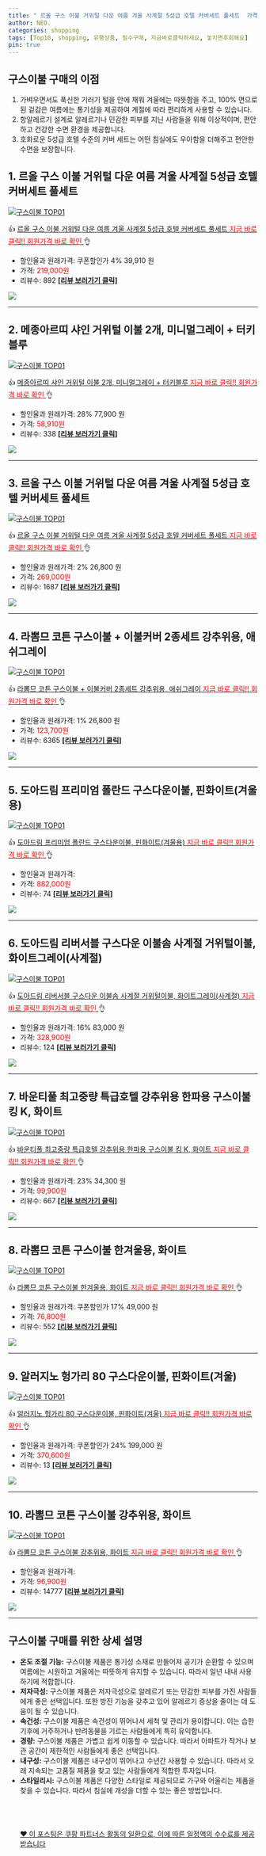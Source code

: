 ```yaml
---
title: " 르올 구스 이불 거위털 다운 여름 겨울 사계절 5성급 호텔 커버세트 풀세트  가격 최저가 할인가 구스이불 최저가 추천 제품 비교"
author: NEO.
categories: shopping
tags: [Top10, shopping, 유행상품, 필수구매, 지금바로클릭하세요, 놓치면후회해요]
pin: true
---
```

## 구스이불 구매의 이점
1. 가벼우면서도 푹신한 기러기 털을 안에 채워 겨울에는 따뜻함을 주고, 100% 면으로 된 겉감은 여름에는 통기성을 제공하여 계절에 따라 편리하게 사용할 수 있습니다.
2. 항알레르기 설계로 알레르기나 민감한 피부를 지닌 사람들을 위해 이상적이며, 편안하고 건강한 수면 환경을 제공합니다.
3. 호화로운 5성급 호텔 수준의 커버 세트는 어떤 침실에도 우아함을 더해주고 편안한 수면을 보장합니다.

   

## 1.  르올 구스 이불 거위털 다운 여름 겨울 사계절 5성급 호텔 커버세트 풀세트 

[![구스이불 TOP01](https://thumbnail6.coupangcdn.com/thumbnails/remote/490x490ex/image/vendor_inventory/ec35/64809d3a3d68027ebca1658d4030bd8f317e92f167ea46b01376b1029ad5.jpg)](https://link.coupang.com/re/AFFSDP?lptag=AF3617701&subid=GithubCoopas&pageKey=7508584747&traceid=V0-153&itemId=19669406301&vendorItemId=79201880629)


👍 [ 르올 구스 이불 거위털 다운 여름 겨울 사계절 5성급 호텔 커버세트 풀세트  <font color=red> 지금 바로 클릭!! 회원가격 바로 확인 </font> ](https://link.coupang.com/re/AFFSDP?lptag=AF3617701&subid=GithubCoopas&pageKey=7508584747&traceid=V0-153&itemId=19669406301&vendorItemId=79201880629) 👌 


- 할인율과 원래가격: 쿠폰할인가 4%  39,910   원
- 가격: <span style='color:red'>219,000원</span>
- 리뷰수: 892  [**[리뷰 보러가기 클릭]**](https://link.coupang.com/re/AFFSDP?lptag=AF3617701&subid=GithubCoopas&pageKey=7508584747&traceid=V0-153&itemId=19669406301&vendorItemId=79201880629)

[![](/discount_price.png)](https://link.coupang.com/re/AFFSDP?lptag=AF3617701&subid=GithubCoopas&pageKey=7508584747&traceid=V0-153&itemId=19669406301&vendorItemId=79201880629)

---


   

## 2.  메종아르띠 샤인 거위털 이불 2개, 미니멀그레이 + 터키블루 

[![구스이불 TOP01](https://thumbnail8.coupangcdn.com/thumbnails/remote/490x490ex/image/vendor_inventory/8d53/ed5e1462b660979815f6416f969a03c108b2d5e966d76c669d724306fbff.jpg)](https://link.coupang.com/re/AFFSDP?lptag=AF3617701&subid=GithubCoopas&pageKey=6757943125&traceid=V0-153&itemId=15829250642&vendorItemId=83040966203)


👍 [ 메종아르띠 샤인 거위털 이불 2개, 미니멀그레이 + 터키블루  <font color=red> 지금 바로 클릭!! 회원가격 바로 확인 </font> ](https://link.coupang.com/re/AFFSDP?lptag=AF3617701&subid=GithubCoopas&pageKey=6757943125&traceid=V0-153&itemId=15829250642&vendorItemId=83040966203) 👌 


- 할인율과 원래가격: 28%  77,900   원
- 가격: <span style='color:red'>58,910원</span>
- 리뷰수: 338  [**[리뷰 보러가기 클릭]**](https://link.coupang.com/re/AFFSDP?lptag=AF3617701&subid=GithubCoopas&pageKey=6757943125&traceid=V0-153&itemId=15829250642&vendorItemId=83040966203)

[![](/discount_price.png)](https://link.coupang.com/re/AFFSDP?lptag=AF3617701&subid=GithubCoopas&pageKey=6757943125&traceid=V0-153&itemId=15829250642&vendorItemId=83040966203)

---


   

## 3.  르올 구스 이불 거위털 다운 여름 겨울 사계절 5성급 호텔 커버세트 풀세트 

[![구스이불 TOP01](https://thumbnail6.coupangcdn.com/thumbnails/remote/490x490ex/image/vendor_inventory/ec35/64809d3a3d68027ebca1658d4030bd8f317e92f167ea46b01376b1029ad5.jpg)](https://link.coupang.com/re/AFFSDP?lptag=AF3617701&subid=GithubCoopas&pageKey=7508584747&traceid=V0-153&itemId=19669406331&vendorItemId=79201880597)


👍 [ 르올 구스 이불 거위털 다운 여름 겨울 사계절 5성급 호텔 커버세트 풀세트  <font color=red> 지금 바로 클릭!! 회원가격 바로 확인 </font> ](https://link.coupang.com/re/AFFSDP?lptag=AF3617701&subid=GithubCoopas&pageKey=7508584747&traceid=V0-153&itemId=19669406331&vendorItemId=79201880597) 👌 


- 할인율과 원래가격: 2%  26,800   원
- 가격: <span style='color:red'>269,000원</span>
- 리뷰수: 1687  [**[리뷰 보러가기 클릭]**](https://link.coupang.com/re/AFFSDP?lptag=AF3617701&subid=GithubCoopas&pageKey=7508584747&traceid=V0-153&itemId=19669406331&vendorItemId=79201880597)

[![](/discount_price.png)](https://link.coupang.com/re/AFFSDP?lptag=AF3617701&subid=GithubCoopas&pageKey=7508584747&traceid=V0-153&itemId=19669406331&vendorItemId=79201880597)

---


   

## 4.  라뽐므 코튼 구스이불 + 이불커버 2종세트 강추위용, 애쉬그레이 

[![구스이불 TOP01](https://thumbnail10.coupangcdn.com/thumbnails/remote/490x490ex/image/retail/images/262512892792247-09d8aa51-51b4-40e5-bd88-747f5acf951a.jpg)](https://link.coupang.com/re/AFFSDP?lptag=AF3617701&subid=GithubCoopas&pageKey=168547851&traceid=V0-153&itemId=482540113&vendorItemId=4213751981)


👍 [ 라뽐므 코튼 구스이불 + 이불커버 2종세트 강추위용, 애쉬그레이  <font color=red> 지금 바로 클릭!! 회원가격 바로 확인 </font> ](https://link.coupang.com/re/AFFSDP?lptag=AF3617701&subid=GithubCoopas&pageKey=168547851&traceid=V0-153&itemId=482540113&vendorItemId=4213751981) 👌 


- 할인율과 원래가격: 1%  26,800   원
- 가격: <span style='color:red'>123,700원</span>
- 리뷰수: 6365  [**[리뷰 보러가기 클릭]**](https://link.coupang.com/re/AFFSDP?lptag=AF3617701&subid=GithubCoopas&pageKey=168547851&traceid=V0-153&itemId=482540113&vendorItemId=4213751981)

[![](/discount_price.png)](https://link.coupang.com/re/AFFSDP?lptag=AF3617701&subid=GithubCoopas&pageKey=168547851&traceid=V0-153&itemId=482540113&vendorItemId=4213751981)

---


   

## 5.  도아드림 프리미엄 폴란드 구스다운이불, 핀화이트(겨울용) 

[![구스이불 TOP01](https://thumbnail8.coupangcdn.com/thumbnails/remote/490x490ex/image/vendor_inventory/17f4/dd0b4088333cd681196c2549421d89d2150a037889ace30bdcbad2e0cf3d.jpg)](https://link.coupang.com/re/AFFSDP?lptag=AF3617701&subid=GithubCoopas&pageKey=7432187583&traceid=V0-153&itemId=17916817001&vendorItemId=85079475265)


👍 [ 도아드림 프리미엄 폴란드 구스다운이불, 핀화이트(겨울용)  <font color=red> 지금 바로 클릭!! 회원가격 바로 확인 </font> ](https://link.coupang.com/re/AFFSDP?lptag=AF3617701&subid=GithubCoopas&pageKey=7432187583&traceid=V0-153&itemId=17916817001&vendorItemId=85079475265) 👌 


- 할인율과 원래가격: 
- 가격: <span style='color:red'>882,000원</span>
- 리뷰수: 74  [**[리뷰 보러가기 클릭]**](https://link.coupang.com/re/AFFSDP?lptag=AF3617701&subid=GithubCoopas&pageKey=7432187583&traceid=V0-153&itemId=17916817001&vendorItemId=85079475265)

[![](/discount_price.png)](https://link.coupang.com/re/AFFSDP?lptag=AF3617701&subid=GithubCoopas&pageKey=7432187583&traceid=V0-153&itemId=17916817001&vendorItemId=85079475265)

---


   

## 6.  도아드림 리버서블 구스다운 이불솜 사계절 거위털이불, 화이트그레이(사계절) 

[![구스이불 TOP01](https://thumbnail10.coupangcdn.com/thumbnails/remote/490x490ex/image/vendor_inventory/b082/cba614c16eac762e442c69b24acaebe76198f94050a4cb3b118e512eab3c.jpg)](https://link.coupang.com/re/AFFSDP?lptag=AF3617701&subid=GithubCoopas&pageKey=7170852469&traceid=V0-153&itemId=14226885293&vendorItemId=81457326958)


👍 [ 도아드림 리버서블 구스다운 이불솜 사계절 거위털이불, 화이트그레이(사계절)  <font color=red> 지금 바로 클릭!! 회원가격 바로 확인 </font> ](https://link.coupang.com/re/AFFSDP?lptag=AF3617701&subid=GithubCoopas&pageKey=7170852469&traceid=V0-153&itemId=14226885293&vendorItemId=81457326958) 👌 


- 할인율과 원래가격: 16%  83,000   원
- 가격: <span style='color:red'>328,900원</span>
- 리뷰수: 124  [**[리뷰 보러가기 클릭]**](https://link.coupang.com/re/AFFSDP?lptag=AF3617701&subid=GithubCoopas&pageKey=7170852469&traceid=V0-153&itemId=14226885293&vendorItemId=81457326958)

[![](/discount_price.png)](https://link.coupang.com/re/AFFSDP?lptag=AF3617701&subid=GithubCoopas&pageKey=7170852469&traceid=V0-153&itemId=14226885293&vendorItemId=81457326958)

---


   

## 7.  바운티풀 최고중량 특급호텔 강추위용 한파용 구스이불 킹 K, 화이트 

[![구스이불 TOP01](https://thumbnail9.coupangcdn.com/thumbnails/remote/490x490ex/image/vendor_inventory/2d65/dd92d7f1bc9b989891c6ed61d4ed953fdae5953a064e0fbfae94449f2c09.jpg)](https://link.coupang.com/re/AFFSDP?lptag=AF3617701&subid=GithubCoopas&pageKey=7856527216&traceid=V0-153&itemId=21427871590&vendorItemId=70725904410)


👍 [ 바운티풀 최고중량 특급호텔 강추위용 한파용 구스이불 킹 K, 화이트  <font color=red> 지금 바로 클릭!! 회원가격 바로 확인 </font> ](https://link.coupang.com/re/AFFSDP?lptag=AF3617701&subid=GithubCoopas&pageKey=7856527216&traceid=V0-153&itemId=21427871590&vendorItemId=70725904410) 👌 


- 할인율과 원래가격: 23%  34,300   원
- 가격: <span style='color:red'>99,900원</span>
- 리뷰수: 667  [**[리뷰 보러가기 클릭]**](https://link.coupang.com/re/AFFSDP?lptag=AF3617701&subid=GithubCoopas&pageKey=7856527216&traceid=V0-153&itemId=21427871590&vendorItemId=70725904410)

[![](/discount_price.png)](https://link.coupang.com/re/AFFSDP?lptag=AF3617701&subid=GithubCoopas&pageKey=7856527216&traceid=V0-153&itemId=21427871590&vendorItemId=70725904410)

---


   

## 8.  라뽐므 코튼 구스이불 한겨울용, 화이트 

[![구스이불 TOP01](https://thumbnail6.coupangcdn.com/thumbnails/remote/490x490ex/image/retail/images/1410496777573791-c42a28de-bf77-4993-8fe6-cf9b8f041570.jpg)](https://link.coupang.com/re/AFFSDP?lptag=AF3617701&subid=GithubCoopas&pageKey=53023040&traceid=V0-153&itemId=411749666&vendorItemId=4009810548)


👍 [ 라뽐므 코튼 구스이불 한겨울용, 화이트  <font color=red> 지금 바로 클릭!! 회원가격 바로 확인 </font> ](https://link.coupang.com/re/AFFSDP?lptag=AF3617701&subid=GithubCoopas&pageKey=53023040&traceid=V0-153&itemId=411749666&vendorItemId=4009810548) 👌 


- 할인율과 원래가격: 쿠폰할인가 17%  49,000   원
- 가격: <span style='color:red'>76,800원</span>
- 리뷰수: 552  [**[리뷰 보러가기 클릭]**](https://link.coupang.com/re/AFFSDP?lptag=AF3617701&subid=GithubCoopas&pageKey=53023040&traceid=V0-153&itemId=411749666&vendorItemId=4009810548)

[![](/discount_price.png)](https://link.coupang.com/re/AFFSDP?lptag=AF3617701&subid=GithubCoopas&pageKey=53023040&traceid=V0-153&itemId=411749666&vendorItemId=4009810548)

---


   

## 9.  알러지노 헝가리 80 구스다운이불, 핀화이트(겨울) 

[![구스이불 TOP01](https://thumbnail7.coupangcdn.com/thumbnails/remote/490x490ex/image/vendor_inventory/d56f/23e8e6695eef571580bb67033dff0826c99aa9aa2d081359e46076d1e2d8.jpg)](https://link.coupang.com/re/AFFSDP?lptag=AF3617701&subid=GithubCoopas&pageKey=7825657443&traceid=V0-153&itemId=17930920990&vendorItemId=85093215886)


👍 [ 알러지노 헝가리 80 구스다운이불, 핀화이트(겨울)  <font color=red> 지금 바로 클릭!! 회원가격 바로 확인 </font> ](https://link.coupang.com/re/AFFSDP?lptag=AF3617701&subid=GithubCoopas&pageKey=7825657443&traceid=V0-153&itemId=17930920990&vendorItemId=85093215886) 👌 


- 할인율과 원래가격: 쿠폰할인가 24%  199,000   원
- 가격: <span style='color:red'>370,600원</span>
- 리뷰수: 13  [**[리뷰 보러가기 클릭]**](https://link.coupang.com/re/AFFSDP?lptag=AF3617701&subid=GithubCoopas&pageKey=7825657443&traceid=V0-153&itemId=17930920990&vendorItemId=85093215886)

[![](/discount_price.png)](https://link.coupang.com/re/AFFSDP?lptag=AF3617701&subid=GithubCoopas&pageKey=7825657443&traceid=V0-153&itemId=17930920990&vendorItemId=85093215886)

---


   

## 10.  라뽐므 코튼 구스이불 강추위용, 화이트 

[![구스이불 TOP01](https://thumbnail6.coupangcdn.com/thumbnails/remote/490x490ex/image/retail/images/2024107029788021-31cce5c2-2705-44bf-b1b4-67070bc8a3d0.jpg)](https://link.coupang.com/re/AFFSDP?lptag=AF3617701&subid=GithubCoopas&pageKey=307058689&traceid=V0-153&itemId=411749681&vendorItemId=4009810701)


👍 [ 라뽐므 코튼 구스이불 강추위용, 화이트  <font color=red> 지금 바로 클릭!! 회원가격 바로 확인 </font> ](https://link.coupang.com/re/AFFSDP?lptag=AF3617701&subid=GithubCoopas&pageKey=307058689&traceid=V0-153&itemId=411749681&vendorItemId=4009810701) 👌 


- 할인율과 원래가격: 
- 가격: <span style='color:red'>96,900원</span>
- 리뷰수: 14777  [**[리뷰 보러가기 클릭]**](https://link.coupang.com/re/AFFSDP?lptag=AF3617701&subid=GithubCoopas&pageKey=307058689&traceid=V0-153&itemId=411749681&vendorItemId=4009810701)

[![](/discount_price.png)](https://link.coupang.com/re/AFFSDP?lptag=AF3617701&subid=GithubCoopas&pageKey=307058689&traceid=V0-153&itemId=411749681&vendorItemId=4009810701)

---
## 구스이불 구매를 위한 상세 설명
* **온도 조절 기능:** 구스이불 제품은 통기성 소재로 만들어져 공기가 순환할 수 있으며 여름에는 시원하고 겨울에는 따뜻하게 유지할 수 있습니다. 따라서 일년 내내 사용하기에 적합합니다.
* **저자극성:** 구스이불 제품은 저자극성으로 알레르기 또는 민감한 피부를 가진 사람들에게 좋은 선택입니다. 또한 방진 기능을 갖추고 있어 알레르기 증상을 줄이는 데 도움이 될 수 있습니다.
* **속건성:** 구스이불 제품은 속건성이 뛰어나서 세척 및 관리가 용이합니다. 이는 습한 기후에 거주하거나 반려동물을 기르는 사람들에게 특히 유익합니다.
* **경량:** 구스이불 제품은 가볍고 쉽게 이동할 수 있습니다. 따라서 아파트가 작거나 보관 공간이 제한적인 사람들에게 좋은 선택입니다.
* **내구성:** 구스이불 제품은 내구성이 뛰어나고 수년간 사용할 수 있습니다. 따라서 오래 지속되는 고품질 제품을 찾고 있는 사람들에게 적합한 투자입니다.
* **스타일리시:** 구스이불 제품은 다양한 스타일로 제공되므로 가구와 어울리는 제품을 찾을 수 있습니다. 따라서 침실에 개성을 더할 수 있는 좋은 방법입니다.<br><br><br><br><br> [ ❤  이 포스팅은 쿠팡 파트너스 활동의 일환으로, 이에 따른 일정액의 수수료를 제공받습니다](https://link.coupang.com/a/bcEFyh)